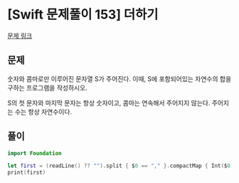 # [Swift 문제풀이 153] 더하기 

[문제 링크](https://www.acmicpc.net/problem/10822)

## 문제

숫자와 콤마로만 이루어진 문자열 S가 주어진다. 이때, S에 포함되어있는 자연수의 합을 구하는 프로그램을 작성하시오.

S의 첫 문자와 마지막 문자는 항상 숫자이고, 콤마는 연속해서 주어지지 않는다. 주어지는 수는 항상 자연수이다.

## 풀이

```swift
import Foundation

let first = (readLine() ?? "").split { $0 == "," }.compactMap { Int($0) }.reduce(0, +)
print(first)
```
